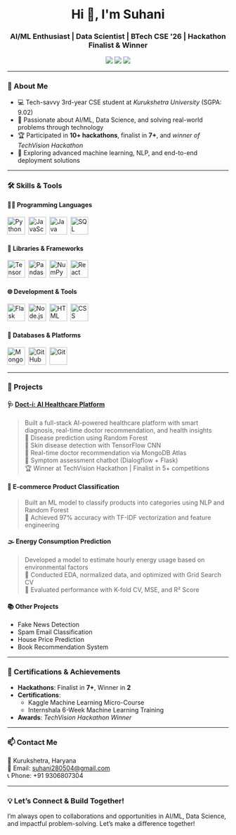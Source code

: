 <h1 align="center">Hi 👋, I'm Suhani</h1>
<h3 align="center">AI/ML Enthusiast | Data Scientist | BTech CSE '26 | Hackathon Finalist & Winner</h3>

<p align="center">
  <a href="mailto:suhani280504@gmail.com"><img src="https://img.shields.io/badge/-Email-red?style=flat&logo=gmail&logoColor=white"/></a>
  <a href="https://www.linkedin.com/in/suhani-807175271"><img src="https://img.shields.io/badge/-LinkedIn-blue?style=flat&logo=linkedin&logoColor=white"/></a>
  <a href="https://github.com/Suhani7304"><img src="https://img.shields.io/badge/-GitHub-black?style=flat&logo=github&logoColor=white"/></a>
</p>

---

### 🧠 About Me
- 💻 Tech-savvy 3rd-year CSE student at *Kurukshetra University* (SGPA: 9.02)  
- 🤖 Passionate about AI/ML, Data Science, and solving real-world problems through technology  
- 🏆 Participated in **10+ hackathons**, finalist in **7+**, and *winner of TechVision Hackathon*  
- 🌟 Exploring advanced machine learning, NLP, and end-to-end deployment solutions  

---

### 🛠️ Skills & Tools  

#### 👨‍💻 Programming Languages  
<p> 
  <img src="https://cdn.jsdelivr.net/gh/devicons/devicon/icons/python/python-original.svg" title="Python" alt="Python" width="40" height="40"/>&nbsp; 
  <img src="https://cdn.jsdelivr.net/gh/devicons/devicon/icons/javascript/javascript-original.svg" title="JavaScript" alt="JavaScript" width="40" height="40"/>&nbsp; 
  <img src="https://cdn.jsdelivr.net/gh/devicons/devicon/icons/java/java-original.svg" title="Java" alt="Java" width="40" height="40"/>&nbsp; 
  <img src="https://cdn.jsdelivr.net/gh/devicons/devicon/icons/mysql/mysql-original.svg" title="SQL" alt="SQL" width="40" height="40"/> 
</p>  

#### 🧰 Libraries & Frameworks  
<p> 
  <img src="https://cdn.jsdelivr.net/gh/devicons/devicon/icons/tensorflow/tensorflow-original.svg" title="TensorFlow" alt="TensorFlow" width="40" height="40"/>&nbsp; 
  <img src="https://cdn.jsdelivr.net/gh/devicons/devicon/icons/pandas/pandas-original.svg" title="Pandas" alt="Pandas" width="40" height="40"/>&nbsp; 
  <img src="https://cdn.jsdelivr.net/gh/devicons/devicon/icons/numpy/numpy-original.svg" title="NumPy" alt="NumPy" width="40" height="40"/>&nbsp; 
  <img src="https://cdn.jsdelivr.net/gh/devicons/devicon/icons/react/react-original.svg" title="React" alt="React" width="40" height="40"/>
</p>  

#### 🌐 Development & Tools  
<p> 
  <img src="https://cdn.jsdelivr.net/gh/devicons/devicon/icons/flask/flask-original.svg" title="Flask" alt="Flask" width="40" height="40"/>&nbsp; 
  <img src="https://cdn.jsdelivr.net/gh/devicons/devicon/icons/nodejs/nodejs-original.svg" title="Node.js" alt="Node.js" width="40" height="40"/>&nbsp; 
  <img src="https://cdn.jsdelivr.net/gh/devicons/devicon/icons/html5/html5-original.svg" title="HTML" alt="HTML" width="40" height="40"/>&nbsp; 
  <img src="https://cdn.jsdelivr.net/gh/devicons/devicon/icons/css3/css3-original.svg" title="CSS" alt="CSS" width="40" height="40"/>
</p>  

#### 💾 Databases & Platforms  
<p> 
  <img src="https://cdn.jsdelivr.net/gh/devicons/devicon/icons/mongodb/mongodb-original.svg" title="MongoDB" alt="MongoDB" width="40" height="40"/>&nbsp; 
  <img src="https://cdn.jsdelivr.net/gh/devicons/devicon/icons/github/github-original.svg" title="GitHub" alt="GitHub" width="40" height="40"/>&nbsp; 
  <img src="https://cdn.jsdelivr.net/gh/devicons/devicon/icons/git/git-original.svg" title="Git" alt="Git" width="40" height="40"/>
</p>  

---

### 🚀 Projects  

#### 🩺 [Doct-i: AI Healthcare Platform](https://github.com/Suhani7304/Doct-i)  
> Built a full-stack AI-powered healthcare platform with smart diagnosis, real-time doctor recommendation, and health insights  
> 🔹 Disease prediction using Random Forest  
> 🔹 Skin disease detection with TensorFlow CNN  
> 🔹 Real-time doctor recommendation via MongoDB Atlas  
> 🔹 Symptom assessment chatbot (Dialogflow + Flask)  
> 🏆 Winner at TechVision Hackathon | Finalist in 5+ competitions  

#### 🧪 E-commerce Product Classification  
> Built an ML model to classify products into categories using NLP and Random Forest  
> 🔹 Achieved 97% accuracy with TF-IDF vectorization and feature engineering  

#### 🌫 Energy Consumption Prediction  
> Developed a model to estimate hourly energy usage based on environmental factors  
> 🔹 Conducted EDA, normalized data, and optimized with Grid Search CV  
> 🔹 Evaluated performance with K-fold CV, MSE, and R² Score  

#### 📚 Other Projects  
- Fake News Detection  
- Spam Email Classification  
- House Price Prediction  
- Book Recommendation System  

---

### 🏅 Certifications & Achievements  
- **Hackathons**: Finalist in **7+**, Winner in **2**  
- **Certifications**:  
  - Kaggle Machine Learning Micro-Course  
  - Internshala 6-Week Machine Learning Training  
- **Awards**: *TechVision Hackathon Winner*  

---

### 📫 Contact Me  

📍 Kurukshetra, Haryana  
📧 Email: [suhani280504@gmail.com](mailto:suhani280504@gmail.com)  
📞 Phone: +91 9306807304  

---

### 💡 Let’s Connect & Build Together!  

I’m always open to collaborations and opportunities in AI/ML, Data Science, and impactful problem-solving. Let’s make a difference together!  
